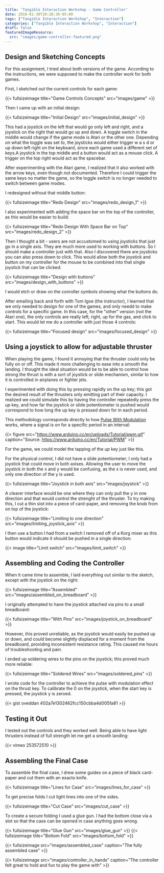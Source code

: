 ```yaml
---
title: 'Tangible Interaction Workshop - Game Controller'
date: 2018-01-30T20:28:36-05:00
tags: ["Tangible Interaction Workshop", "Interaction"]
categories: ["Tangible Interaction Workshop", "Interaction"]
draft: false
featuredImageResource: 
  src: "images/game-controller-featured.png"
---
```


## Design and Sketching Concepts

For this assignment, I tried about both versions of the game.  According to the instructions,
we were supposed to make the controller work for both games.

First,  I sketched out the current controls for each game:

{{< fullsizeimage title="Game Controls Concepts"  src="images/game" >}}

Then I came up with an initial design:

{{< fullsizeimage title="Initial Design" src="images/initial_design" >}}

This had a joystick on the left that would go only left and right, and a joystick on the right that would go up and down.
A toggle switch in the middle would change if the game mode is Atari or the other one.  Depending on what
the toggle was set to, the joysticks would either trigger w a s d or up down left right on the keyboard, since each
game used a different set of keys.A joystick in the top middle and a button would act as a mouse click.
A trigger on the top right would act as the spacebar.

After experimenting with the Atari game, I realized that it also worked with the arrow keys, even though not documented.  Therefore
I could trigger the same keys no matter the game, so the toggle switch is no longer needed to switch between game modes.

I redesigned without that middle button:


{{< fullsizeimage title="Redo Design" src="images/redo_design_1" >}}

I also experimented with adding the space bar on the top of the controller, as this would be easier to build:

{{< fullsizeimage title="Redo Design With Space Bar on Top" src="images/redo_design_2" >}}

Then I thought a bit - users are not accustomed to using joysticks that just go in a single axis.  They are much more used
to working with buttons.  So I should make a controller just with that.  Also I discovered there are joysticks you can also press
down to click.  This would allow both the joystick and button on my controller for the mouse to be combined into that single joystick
that can be clicked:

{{< fullsizeimage title="Design with buttons" src="images/design_with_buttons" >}}

I would etch or draw on the conroller symbols showing what the buttons do.

After emailing back and forth with Tom Igoe (the instructor), I learned that we only needed to design for one of the games, and only
needd to make controls for a specific game.  In this case, for the "other" version (not the Atari one), the only controls are
really left, right, up for the gas, and click to start. This would let me do a controller with just those 4 controls:

{{< fullsizeimage title="Focused design" src="images/focused_design" >}}

## Using a joystick to allow for adjustable thruster
When playing the game, I found it annoying that the thruster could only be fully on or off.  This made
it more challenging to ease into a smooth the landing.  I thought the ideal
situation would be to be able to control how strong the thrust is with a sort of joystick or slide mechanism,
similar to how it is controlled in airplanes or fighter jets.

I experimented with doing this by pressing rapidly on the up key; this got the desired result of the thrusters only
emitting part of their capacity.  I realized we could simulate this by having the controller repeatedly press the *up* key, and 
how far the joystick or slide potentiometer is pushed would correspond to how long the up key is pressed down for in each period.

This methodology corresponds directly to how [Pulse With Modulation](https://www.arduino.cc/en/Tutorial/PWM) works, 
where a signal is on for a specific period in an interval:

{{< figure src="https://www.arduino.cc/en/uploads/Tutorial/pwm.gif" caption="Source: https://www.arduino.cc/en/Tutorial/PWM" >}}

For the game, we could model the tapping of the *up* key just like this.

For the physical control, I did not have a slide potentiometer; I only had a joystick that could move in both axises.  Allowing
the user to move the joystick in both the x and y would be confusing, as the x is never used, and only one direction of the y is used.

{{< fullsizeimage title="Joystick in both axis" src="images/joystick" >}}

A clearer interface would be one where they can only pull the y in one direction and that would control the strenght of the thruster.
To try making this, I cut a thin slot into a piece of card-paper, and removing the knob from on top of the joystick:

{{< fullsizeimage title="Limiting to one direction" src="images/limiting_joystick_axis" >}}

I then use a button I had from a switch I removed off of a Korg mixer as this button would indicate it should be pushed in a single direction:

{{< image title="Limit switch" src="images/limit_switch" >}}

## Assembling and Coding the Controller

When it came time to assemble, I laid everything out similar to the sketch, except with the joystick on the right:

{{< fullsizeimage title="Assembled" src="images/assembled_on_breadboard" >}}

I originally attempted to have the joystick attached via pins to a small breadboard:

{{< fullsizeimage title="With Pins" src="images/joystick_on_breadboard" >}}

However, this proved unreliable, as the joystick would easily be pushed up or down, and could become slightly displaced
for a moment from the breadboard, providing inconsistent resistance rating. This caused me hours of troubleshooting and pain.

I ended up soldering wires to the pins on the joystick; this proved much more reliable:

{{< fullsizeimage title="Soldered Wires" src="images/soldered_pins" >}}

I wrote code for the controller to achieve the pulse with modulation effect on the thrust key. To calibrate the 0 on the joystick,
when the start key is pressed, the joystick y is zeroed. 

{{< gist oveddan 402a7e1302462fcc150cbba4d005fa81 >}}

## Testing it Out

I tested out the controls and they worked well.  Being able to have light thrusters instead of full strength let me get a smooth
landing:

{{< vimeo 253572510 >}}

## Assembling the Final Case

To assemble the final case, I drew some guides on a piece of black card-paper and cut them with an exacto knife. 

{{< fullsizeimage title="Lines for Case" src="images/lines_for_case" >}}

To get precise folds I cut light lines into one of the sides.

{{< fullsizeimage title="Cut Case" src="images/cut_case" >}}

To create a secure folding I used a glue gun.  I had the bottom close via a slot so that
the case can be opened in case anything goes wrong.

{{< fullsizeimage title="Glue Gun" src="images/glue_gun" >}}
{{< fullsizeimage title="Bottom Fold" src="images/bottom_fold" >}}

{{< fullsizeimage  src="images/assembled_case" caption="The fully assembled case" >}}

{{< fullsizeimage   src="images/controller_in_hands" caption="The controller felt great to hold and fun to play the game with" >}}


